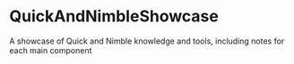 # QuickAndNimbleShowcase
A showcase of Quick and Nimble knowledge and tools, including notes for each main component
